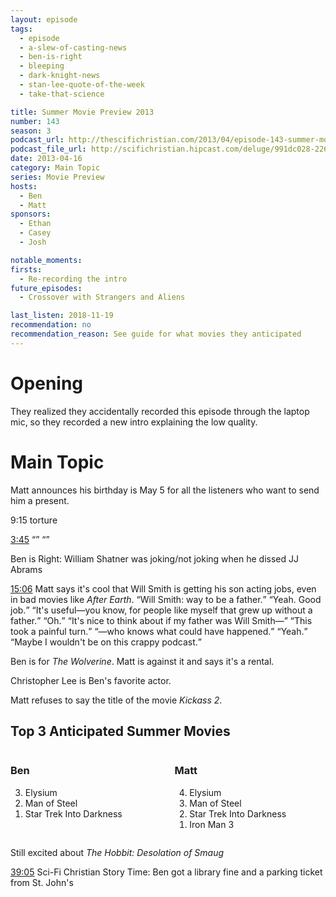 ```yaml
---
layout: episode
tags:
  - episode
  - a-slew-of-casting-news
  - ben-is-right
  - bleeping
  - dark-knight-news
  - stan-lee-quote-of-the-week
  - take-that-science

title: Summer Movie Preview 2013
number: 143
season: 3
podcast_url: http://thescifichristian.com/2013/04/episode-143-summer-movie-preview-2013/
podcast_file_url: http://scifichristian.hipcast.com/deluge/991dc028-2264-6eaa-014c-7bb81a627169.mp3
date: 2013-04-16
category: Main Topic
series: Movie Preview
hosts:
  - Ben
  - Matt
sponsors:
  - Ethan
  - Casey
  - Josh

notable_moments:
firsts:
  - Re-recording the intro
future_episodes:
  - Crossover with Strangers and Aliens

last_listen: 2018-11-19
recommendation: no
recommendation_reason: See guide for what movies they anticipated
---
```

# Opening
They realized they accidentally recorded this episode through the laptop mic, so they recorded a new intro explaining the low quality.



# Main Topic
Matt announces his birthday is May 5 for all the listeners who want to send him a present.

9:15 torture
<div class="quote">
  <a class="timestamp tag is-medium is-rounded is-primary" href="http://scifichristian.hipcast.com/deluge/991dc028-2264-6eaa-014c-7bb81a627169.mp3#t=00:03:45">3:45</a>
  <span class="quote-context is-size-6"></span>
  <q class="ben"></q>
  <q class="matt"></q>
</div>

Ben is Right: William Shatner was joking/not joking when he dissed JJ Abrams

<div class="quote">
  <a class="timestamp tag is-medium is-rounded is-primary" href="http://scifichristian.hipcast.com/deluge/991dc028-2264-6eaa-014c-7bb81a627169.mp3#t=00:15:06">15:06</a>
  <span class="quote-context is-size-6">Matt says it's cool that Will Smith is getting his son acting jobs, even in bad movies like <i class="work-title">After Earth</i>.</span>
  <q class="matt">Will Smith: way to be a father.</q>
  <q class="ben">Yeah. Good job.</q>
  <q class="matt">It's useful—you know, for people like myself that grew up without a father.</q>
  <q class="ben">Oh.</q>
  <q class="matt">It's nice to think about if my father was Will Smith—</q>
  <q class="ben">This took a painful turn.</q>
  <q class="matt">—who knows what could have happened.</q>
  <q class="ben">Yeah.</q>
  <q class="matt">Maybe I wouldn't be on this crappy podcast.</q>
</div>

Ben is for <i class="work-title">The Wolverine</i>. Matt is against it and says it's a rental. 

Christopher Lee is Ben's favorite actor.

Matt refuses to say the title of the movie <i class="work-title">Kickass 2</i>.

<div class="top-five">
  <h2 class="has-text-centered">Top 3 Anticipated Summer Movies</h2>
  <div class="columns">
    <div class="column ben">
      <h3>Ben</h3>
      <ol reversed>
        <li>Elysium
        <li>Man of Steel
        <li>Star Trek Into Darkness
      </ol>
    </div>
    <div class="column matt">
      <h3>Matt</h3>
      <ol reversed>
        <li>Elysium
        <li>Man of Steel
        <li>Star Trek Into Darkness
        <li>Iron Man 3
      </ol>
    </div>
  </div>
</div>

Still excited about <i class="work-title">The Hobbit: Desolation of Smaug</i>

<a class="timestamp tag is-medium is-rounded is-primary" href="scifichristian.hipcast.com/deluge/991dc028-2264-6eaa-014c-7bb81a627169.mp3#t=00:39:05#t=00:39:05">39:05</a> Sci-Fi Christian Story Time: Ben got a library fine and a parking ticket from St. John's